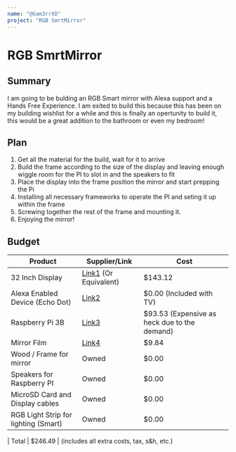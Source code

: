 ```yaml
---
name: "@Gam3rrXD"
project: "RGB SmrtMirror"
---
```


# RGB SmrtMirror

## Summary

I am going to be bulding an RGB Smart mirror with Alexa support and a Hands Free Experience. I am exited to build this because this has been on my building wishlist for a while and this is finally an opertunity to build it, this would be a great addition to the bathroom or even my bedroom!
## Plan

1. Get all the material for the build, wait for it to arrive
2. Build the frame according to the size of the display and leaving enough wiggle room for the PI to slot in and the speakers to fit
3. Place the display into the frame position the mirror and start prepping the Pi
4. Installing all necessary frameworks to operate the PI and seting it up within the frame
5. Screwing together the rest of the frame and mounting it.
6. Enjoying the mirror!
## Budget

| Product         | Supplier/Link                         | Cost   |
| --------------- | ------------------------------------- | ------ |
| 32 Inch Display | [Link1](https://www.bestbuy.com/site/toshiba-32-class-v35-series-led-hd-smart-fire-tv/6472252.p?skuId=6472252) (Or Equivalent) | $143.12 |
| Alexa Enabled Device (Echo Dot) | [Link2](https://www.bestbuy.com/site/amazon-echo-dot-3rd-gen-smart-speaker-with-alexa-charcoal/6287974.p?skuId=6287974)  | $0.00 (Included with TV) |
| Raspberry Pi 3B| [Link3](https://www.amazon.com/gp/product/B01LPLPBS8/ref=ox_sc_act_title_1?smid=A3V4M3ZRANOD7A&psc=1)  | $93.53 (Expensive as heck due to the demand) |
| Mirror Film | [Link4](https://www.amazon.com/gp/product/B06Y2C79FC/ref=ox_sc_act_title_1?smid=AELVJXV4J0ALF&psc=1) | $9.84
| Wood / Frame for mirror | Owned | $0.00
| Speakers for Raspberry PI | Owned | $0.00
| MicroSD Card and Display cables | Owned | $0.00
| RGB Light Strip for lighting (Smart) | Owned | $0.00

| Total                                               | $246.49 | (includes all extra costs, tax, s&h, etc.)

